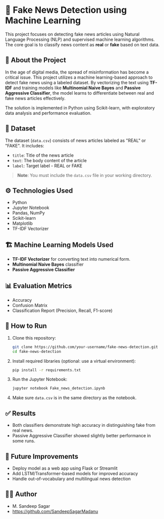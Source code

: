 # 📰 Fake News Detection using Machine Learning

This project focuses on detecting fake news articles using Natural Language Processing (NLP) and supervised machine learning algorithms. The core goal is to classify news content as **real** or **fake** based on text data.

## 🧠 About the Project

In the age of digital media, the spread of misinformation has become a critical issue. This project utilizes a machine learning-based approach to detect fake news using a labeled dataset. By vectorizing the text using **TF-IDF** and training models like **Multinomial Naive Bayes** and **Passive Aggressive Classifier**, the model learns to differentiate between real and fake news articles effectively.

The solution is implemented in Python using Scikit-learn, with exploratory data analysis and performance evaluation.

## 📁 Dataset

The dataset (`data.csv`) consists of news articles labeled as "REAL" or "FAKE". It includes:

- `title`: Title of the news article
- `text`: The body content of the article
- `label`: Target label - REAL or FAKE

> **Note**: You must include the `data.csv` file in your working directory.

## ⚙️ Technologies Used

- Python
- Jupyter Notebook
- Pandas, NumPy
- Scikit-learn
- Matplotlib
- TF-IDF Vectorizer

## 🏗️ Machine Learning Models Used

- **TF-IDF Vectorizer** for converting text into numerical form.
- **Multinomial Naive Bayes** classifier
- **Passive Aggressive Classifier**

## 📊 Evaluation Metrics

- Accuracy
- Confusion Matrix
- Classification Report (Precision, Recall, F1-score)

## 🚀 How to Run

1. Clone this repository:
   ```bash
   git clone https://github.com/your-username/fake-news-detection.git
   cd fake-news-detection
   ```

2. Install required libraries (optional: use a virtual environment):
   ```bash
   pip install -r requirements.txt
   ```

3. Run the Jupyter Notebook:
   ```bash
   jupyter notebook Fake_news_detection.ipynb
   ```

4. Make sure `data.csv` is in the same directory as the notebook.

## ✅ Results

- Both classifiers demonstrate high accuracy in distinguishing fake from real news.
- Passive Aggressive Classifier showed slightly better performance in some runs.

## 📌 Future Improvements

- Deploy model as a web app using Flask or Streamlit
- Add LSTM/Transformer-based models for improved accuracy
- Handle out-of-vocabulary and multilingual news detection

## 👨‍💻 Author

- M. Sandeep Sagar
- https://github.com/SandeepSagarMadanu
